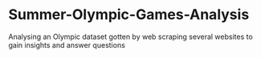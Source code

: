 # Summer-Olympic-Games-Analysis
Analysing an Olympic dataset gotten by web scraping several websites to gain insights and answer questions
